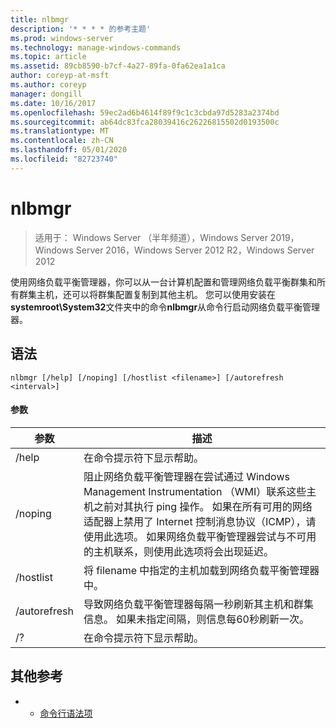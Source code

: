 ```yaml
---
title: nlbmgr
description: '* * * * 的参考主题'
ms.prod: windows-server
ms.technology: manage-windows-commands
ms.topic: article
ms.assetid: 89cb8590-b7cf-4a27-89fa-0fa62ea1a1ca
author: coreyp-at-msft
ms.author: coreyp
manager: dongill
ms.date: 10/16/2017
ms.openlocfilehash: 59ec2ad6b4614f89f9c1c3cbda97d5283a2374bd
ms.sourcegitcommit: ab64dc83fca28039416c26226815502d0193500c
ms.translationtype: MT
ms.contentlocale: zh-CN
ms.lasthandoff: 05/01/2020
ms.locfileid: "82723740"
---
```

# <a name="nlbmgr"></a>nlbmgr

> 适用于： Windows Server （半年频道），Windows Server 2019，Windows Server 2016，Windows Server 2012 R2，Windows Server 2012

使用网络负载平衡管理器，你可以从一台计算机配置和管理网络负载平衡群集和所有群集主机，还可以将群集配置复制到其他主机。 您可以使用安装在**systemroot\System32**文件夹中的命令**nlbmgr**从命令行启动网络负载平衡管理器。
## <a name="syntax"></a>语法
```
nlbmgr [/help] [/noping] [/hostlist <filename>] [/autorefresh <interval>]
```
#### <a name="parameters"></a>参数

|        参数        |                                                                                                                                                                                                描述                                                                                                                                                                                                |
|-------------------------|-----------------------------------------------------------------------------------------------------------------------------------------------------------------------------------------------------------------------------------------------------------------------------------------------------------------------------------------------------------------------------------------------------------|
|          /help          |                                                                                                                                                                                   在命令提示符下显示帮助。                                                                                                                                                                                    |
|         /noping         | 阻止网络负载平衡管理器在尝试通过 Windows Management Instrumentation （WMI）联系这些主机之前对其执行 ping 操作。 如果在所有可用的网络适配器上禁用了 Internet 控制消息协议（ICMP），请使用此选项。 如果网络负载平衡管理器尝试与不可用的主机联系，则使用此选项将会出现延迟。 |
|  /hostlist<filename>   |                                                                                                                                                                将 filename 中指定的主机加载到网络负载平衡管理器中。                                                                                                                                                                 |
| /autorefresh<interval> |                                                                                                          导致网络负载平衡管理器每隔一<interval>秒刷新其主机和群集信息。 如果未指定间隔，则信息每60秒刷新一次。                                                                                                          |
|           /?            |                                                                                                                                                                                   在命令提示符下显示帮助。                                                                                                                                                                                    |

## <a name="additional-references"></a>其他参考
-   - [命令行语法项](command-line-syntax-key.md)

